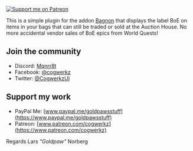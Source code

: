 [ ![Support me on Patreon](http://i.imgur.com/kVU2d3f.png) ](https://www.patreon.com/goldpawsstuff)

This is a simple plugin for the addon [Bagnon](https://mods.curse.com/addons/wow/bagnon) that displays the label BoE on items in your bags that can still be traded or sold at the Auction House. No more accidental vendor sales of BoE epics from World Quests! 

## Join the community
* Discord: [Mqnrr8t](https://discord.gg/Mqnrr8t)
* Facebook: [@cogwerkz](https://www.facebook.com/cogwerkz)
* Twitter: [@CogwerkzUI](https://twitter.com/goldpawsstuff)

## Support my work
* PayPal Me: [www.paypal.me/goldpawsstuff](https://www.paypal.me/goldpawsstuff)
* Patreon: [www.patreon.com/cogwerkz](https://www.patreon.com/cogwerkz)

Regards
Lars *"Goldpaw"* Norberg
